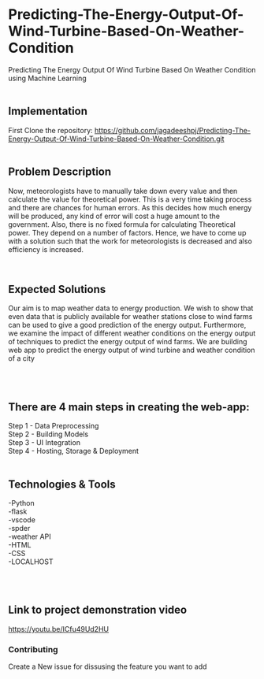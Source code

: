 # Predicting-The-Energy-Output-Of-Wind-Turbine-Based-On-Weather-Condition
Predicting The Energy Output Of Wind Turbine Based On Weather Condition using Machine Learning
<br>
<br>
## Implementation

First Clone the repository: https://github.com/jagadeeshpj/Predicting-The-Energy-Output-Of-Wind-Turbine-Based-On-Weather-Condition.git
<br>
<br>
## Problem Description

Now, meteorologists have to manually take down every value and then calculate the
value for theoretical power. This is a very time taking process and there are chances
for human errors. As this decides how much energy will be produced, any kind of
error will cost a huge amount to the government. Also, there is no fixed formula for
calculating Theoretical power. They depend on a number of factors. Hence, we have
to come up with a solution such that the work for meteorologists is decreased and
also efficiency is increased.

<br>

## Expected Solutions

Our aim is to map weather data to energy production. We wish to show that even
data that is publicly available for weather stations close to wind farms can be used
to give a good prediction of the energy output. Furthermore, we examine the impact
of different weather conditions on the energy output of techniques to predict the
energy output of wind farms. We are building web app  to predict the energy output of wind turbine and weather condition of a city

<br>
<br>



## There are 4 main  steps in creating the web-app: <br>
 Step 1 - Data Preprocessing 	<br>
 Step 2 - Building Models <br>
 Step 3 - UI Integration 	<br>
 Step 4 - Hosting, Storage & Deployment <br>
<br>


## Technologies & Tools

 -Python <br>
 -flask <br>
 -vscode <br>
 -spder <br>
 -weather API <br>
 -HTML <br>
 -CSS <br>
 -LOCALHOST <br>
 
<br>


<br>

## Link to project demonstration video
 https://youtu.be/ICfu49Ud2HU

 
 ### Contributing 
 Create a New issue for dissusing the feature you want to add






